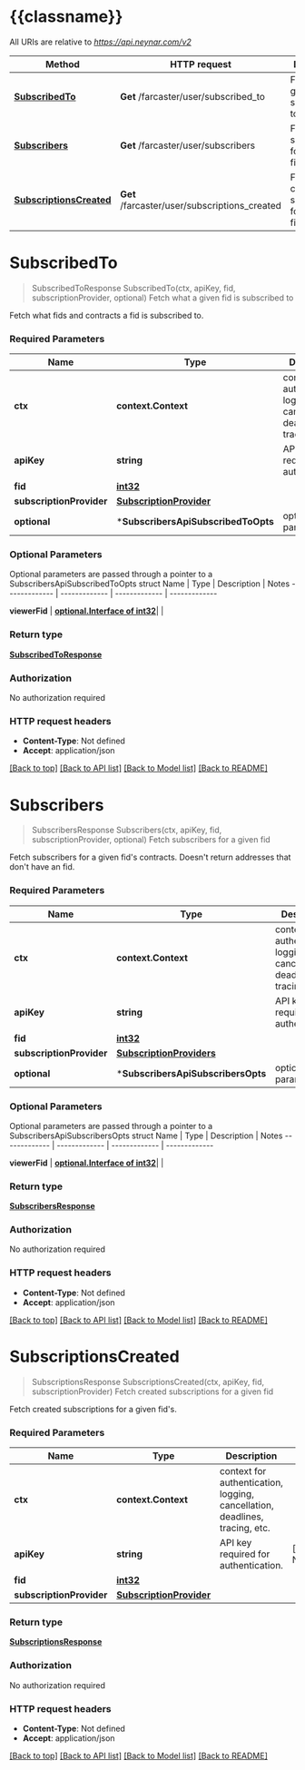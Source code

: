 # {{classname}}

All URIs are relative to *https://api.neynar.com/v2*

Method | HTTP request | Description
------------- | ------------- | -------------
[**SubscribedTo**](SubscribersApi.md#SubscribedTo) | **Get** /farcaster/user/subscribed_to | Fetch what a given fid is subscribed to
[**Subscribers**](SubscribersApi.md#Subscribers) | **Get** /farcaster/user/subscribers | Fetch subscribers for a given fid
[**SubscriptionsCreated**](SubscribersApi.md#SubscriptionsCreated) | **Get** /farcaster/user/subscriptions_created | Fetch created subscriptions for a given fid

# **SubscribedTo**
> SubscribedToResponse SubscribedTo(ctx, apiKey, fid, subscriptionProvider, optional)
Fetch what a given fid is subscribed to

Fetch what fids and contracts a fid is subscribed to.

### Required Parameters

Name | Type | Description  | Notes
------------- | ------------- | ------------- | -------------
 **ctx** | **context.Context** | context for authentication, logging, cancellation, deadlines, tracing, etc.
  **apiKey** | **string**| API key required for authentication. | [default to NEYNAR_API_DOCS]
  **fid** | [**int32**](.md)|  | 
  **subscriptionProvider** | [**SubscriptionProvider**](.md)|  | 
 **optional** | ***SubscribersApiSubscribedToOpts** | optional parameters | nil if no parameters

### Optional Parameters
Optional parameters are passed through a pointer to a SubscribersApiSubscribedToOpts struct
Name | Type | Description  | Notes
------------- | ------------- | ------------- | -------------



 **viewerFid** | [**optional.Interface of int32**](.md)|  | 

### Return type

[**SubscribedToResponse**](SubscribedToResponse.md)

### Authorization

No authorization required

### HTTP request headers

 - **Content-Type**: Not defined
 - **Accept**: application/json

[[Back to top]](#) [[Back to API list]](../README.md#documentation-for-api-endpoints) [[Back to Model list]](../README.md#documentation-for-models) [[Back to README]](../README.md)

# **Subscribers**
> SubscribersResponse Subscribers(ctx, apiKey, fid, subscriptionProvider, optional)
Fetch subscribers for a given fid

Fetch subscribers for a given fid's contracts. Doesn't return addresses that don't have an fid.

### Required Parameters

Name | Type | Description  | Notes
------------- | ------------- | ------------- | -------------
 **ctx** | **context.Context** | context for authentication, logging, cancellation, deadlines, tracing, etc.
  **apiKey** | **string**| API key required for authentication. | [default to NEYNAR_API_DOCS]
  **fid** | [**int32**](.md)|  | 
  **subscriptionProvider** | [**SubscriptionProviders**](.md)|  | 
 **optional** | ***SubscribersApiSubscribersOpts** | optional parameters | nil if no parameters

### Optional Parameters
Optional parameters are passed through a pointer to a SubscribersApiSubscribersOpts struct
Name | Type | Description  | Notes
------------- | ------------- | ------------- | -------------



 **viewerFid** | [**optional.Interface of int32**](.md)|  | 

### Return type

[**SubscribersResponse**](SubscribersResponse.md)

### Authorization

No authorization required

### HTTP request headers

 - **Content-Type**: Not defined
 - **Accept**: application/json

[[Back to top]](#) [[Back to API list]](../README.md#documentation-for-api-endpoints) [[Back to Model list]](../README.md#documentation-for-models) [[Back to README]](../README.md)

# **SubscriptionsCreated**
> SubscriptionsResponse SubscriptionsCreated(ctx, apiKey, fid, subscriptionProvider)
Fetch created subscriptions for a given fid

Fetch created subscriptions for a given fid's.

### Required Parameters

Name | Type | Description  | Notes
------------- | ------------- | ------------- | -------------
 **ctx** | **context.Context** | context for authentication, logging, cancellation, deadlines, tracing, etc.
  **apiKey** | **string**| API key required for authentication. | [default to NEYNAR_API_DOCS]
  **fid** | [**int32**](.md)|  | 
  **subscriptionProvider** | [**SubscriptionProvider**](.md)|  | 

### Return type

[**SubscriptionsResponse**](SubscriptionsResponse.md)

### Authorization

No authorization required

### HTTP request headers

 - **Content-Type**: Not defined
 - **Accept**: application/json

[[Back to top]](#) [[Back to API list]](../README.md#documentation-for-api-endpoints) [[Back to Model list]](../README.md#documentation-for-models) [[Back to README]](../README.md)

